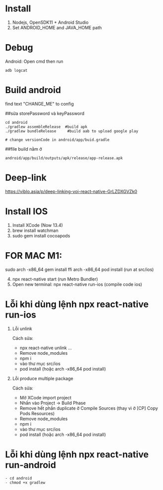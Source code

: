 # Install
1. Nodejs, OpenSDK11 + Android Studio
2. Set ANDROID_HOME and JAVA_HOME path

# Debug
Android:
Open cmd then run
```
adb logcat
```
# Build android
find text "CHANGE_ME" to config

##sửa storePassword và  keyPassword
```
cd android
./gradlew assembleRelease  #build apk
./gradlew bundleRelease     #build aab to upload google play

# change versionCode in android/app/buid.gradle
```


##file build nằm ở 
```
android/app/build/outputs/apk/release/app-release.apk
```

# Deep-link
https://viblo.asia/p/deep-linking-voi-react-native-GrLZDXGVZk0

# Install IOS
1. Install XCode (Now 13.4)
2. brew install watchman
3. sudo gem install cocoapods
# FOR MAC M1:
sudo arch -x86_64 gem install ffi
arch -x86_64 pod install (run at src/ios)

4. npx react-native start (run Metro Bundler)
5. Open new terminal: npx react-native run-ios (compile code ios)

# Lỗi khi dùng lệnh npx react-native run-ios

1. Lỗi unlink
    
    Cách sửa:
    
    - npx react-native unlink …
    - Remove node_modules
    - npm i
    - vào thư mục src/ios
    - pod install (hoặc arch -x86_64 pod install)
2. Lỗi produce multiple package
    
    Cách sửa:
    
    - Mở XCode import project
    - Nhấn vào Project → Build Phase
    - Remove hết phần duplicate ở Compile Sources (thay vì ở [CP] Copy Pods Resources)
    - Remove node_modules
    - npm i
    - vào thư mục src/ios
    - pod install (hoặc arch -x86_64 pod install)


# Lỗi khi dùng lệnh npx react-native run-android
    - cd android
    - chmod +x gradlew
    
